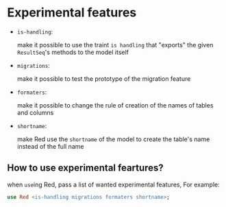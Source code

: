 # Experimental features

* `is-handling`:

  make it possible to use the traint `is handling` that "exports" the given `ResultSeq`'s methods to the model itself
  
* `migrations`:

  make it possible to test the prototype of the migration feature
  
* `formaters`:

  make it possible to change the rule of creation of the names of tables and columns
  
* `shortname`:

  make Red use the `shortname` of the model to create the table's name instead of the full name


## How to use experimental feartures?

when `use`ing Red, pass a list of wanted experimental features, For example:

```raku
use Red <is-handling migrations formaters shortname>;
```
